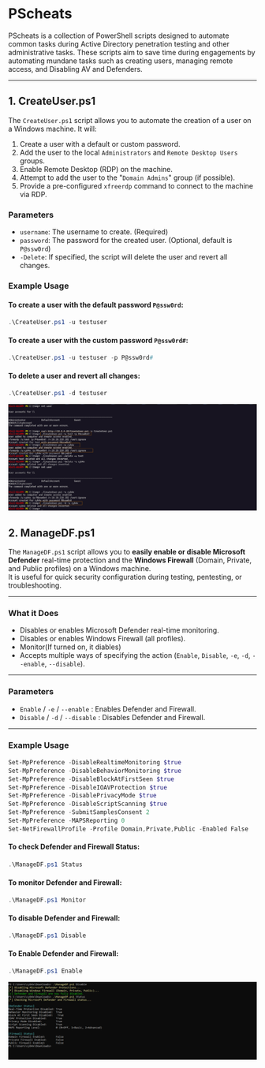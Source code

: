 # PScheats

PScheats is a collection of PowerShell scripts designed to automate common tasks during Active Directory penetration testing and other administrative tasks. These scripts aim to save time during engagements by automating mundane tasks such as creating users, managing remote access, and Disabling AV and Defenders.

---

## 1. CreateUser.ps1

The `CreateUser.ps1` script allows you to automate the creation of a user on a Windows machine. It will:
1. Create a user with a default or custom password.
2. Add the user to the local `Administrators` and `Remote Desktop Users` groups.
3. Enable Remote Desktop (RDP) on the machine.
4. Attempt to add the user to the "`Domain Admins`" group (if possible).
5. Provide a pre-configured `xfreerdp` command to connect to the machine via RDP.

### Parameters
- `username`: The username to create. (Required)
- `password`: The password for the created user. (Optional, default is `P@ssw0rd`)
- `-Delete`: If specified, the script will delete the user and revert all changes.

### Example Usage

#### To create a user with the default password `P@ssw0rd`:
```powershell
.\CreateUser.ps1 -u testuser
```
#### To create a user with the custom password `P@ssw0rd#`:
```powershell
.\CreateUser.ps1 -u testuser -p P@ssw0rd#
```
#### To delete a user and revert all changes:
```powershell
.\CreateUser.ps1 -d testuser 
```
![](1.png)

## 2. ManageDF.ps1

The `ManageDF.ps1` script allows you to **easily enable or disable Microsoft Defender** real-time protection and the **Windows Firewall** (Domain, Private, and Public profiles) on a Windows machine.  
It is useful for quick security configuration during testing, pentesting, or troubleshooting.

---

### What it Does
- Disables or enables Microsoft Defender real-time monitoring.
- Disables or enables Windows Firewall (all profiles).
- Monitor(If turned on, it diables)
- Accepts multiple ways of specifying the action (`Enable`, `Disable`, `-e`, `-d`, `--enable`, `--disable`).

---

### Parameters
- `Enable` / `-e` / `--enable` : Enables Defender and Firewall.
- `Disable` / `-d` / `--disable` : Disables Defender and Firewall.

---

### Example Usage
```powershell
Set-MpPreference -DisableRealtimeMonitoring $true
Set-MpPreference -DisableBehaviorMonitoring $true
Set-MpPreference -DisableBlockAtFirstSeen $true
Set-MpPreference -DisableIOAVProtection $true
Set-MpPreference -DisablePrivacyMode $true
Set-MpPreference -DisableScriptScanning $true
Set-MpPreference -SubmitSamplesConsent 2  
Set-MpPreference -MAPSReporting 0      
Set-NetFirewallProfile -Profile Domain,Private,Public -Enabled False
```

#### To check Defender and Firewall Status:
```powershell
.\ManageDF.ps1 Status
```

#### To monitor Defender and Firewall:
```powershell
.\ManageDF.ps1 Monitor
```

#### To disable Defender and Firewall:
```powershell
.\ManageDF.ps1 Disable
```

#### To Enable Defender and Firewall:
```powershell
.\ManageDF.ps1 Enable
```
![](image.png)


